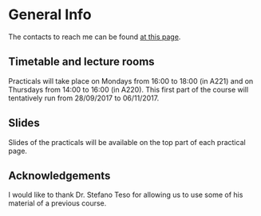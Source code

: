 
# General Info

The contacts to reach me can be found [at this page](http://www.fmach.it/CRI/info-generali/organizzazione/Biologia-computazionale/BIANCO-LUCA).

## Timetable and lecture rooms

Practicals will take place on Mondays from 16:00 to 18:00 (in A221) and on Thursdays from 14:00 to 16:00 (in A220). This first part of the course will
tentatively run from 28/09/2017 to 06/11/2017.

## Slides

Slides of the practicals will be available on the top part of each practical page.


## Acknowledgements
I would like to thank Dr. Stefano Teso for allowing us to use some of his material of a previous course.
